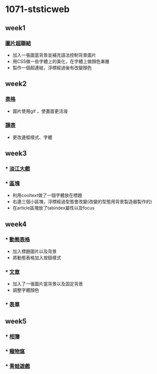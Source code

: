# 1071-ststicweb

## week1
###  [圖片超聯結](https://s0227373691.github.io/1071-ststicweb/w01/intro.html)

* 加入一張圖當背景並補充語法控制背景圖片
* 用CSS做一些字體上的美化，在字體上做顏色漸層
* 製作一個超連結，浮標經過後有改變顏色


## week2
### [表格](https://s0227373691.github.io/1071-ststicweb/w02/One%20Piece.html)
* 圖片使用gif ，使畫面更活潑

###  [課表](https://s0227373691.github.io/1071-ststicweb/w02/Curriculum.html)
* 更改邊框樣式、字體

## week3
### * [淡江大戲](https://s0227373691.github.io/1071-ststicweb/w03/tku60.html)
### * [區塊](https://s0227373691.github.io/1071-ststicweb/w03/div.html)
* 利用cooltext做了一個字體放在標題
* 右邊三個小區塊，浮標經過型態會改變(改變的型態用背景製造器製作的)
* 在article區塊放了tabindex屬性以及focus


## week4
### * [動態表格](https://s0227373691.github.io/1071-ststicweb/w04/ttt.html)
* 加入標題圖片以及背景
* 將動態表格加入按鈕樣式
### * [文章](https://s0227373691.github.io/1071-ststicweb/w04/blog.html)
* 加入了一張圖片當背景以及固定背景
* 調整字體顏色

### * [表單](https://s0227373691.github.io/1071-ststicweb/w04/Form.html)

## week5
###  * [相簿](https://s0227373691.github.io/1071-ststicweb/w05-web/imagegallery.html)
###  * [寵物窩](https://s0227373691.github.io/1071-ststicweb/w05-pet/pet%20Web.html)
###  * [青蛙遊戲](https://s0227373691.github.io/1071-ststicweb/w06/flex-box/froggy.html)
<!--stackedit_data:
eyJoaXN0b3J5IjpbNzY1NTU2ODU5LDE4Mjg3MDAwMjgsMjczMz
Y0NzYxLDEzNjEwNjAyMzAsMTQ1NjIzODM4NCwtMTA0NDIxOTcx
OSwtMTI0MDYzNzA4MSwtNDMyODY2MjE5LDkzNDM2NDIzOCwtMj
gyNzcyMTA0LDIwMjgyNjAzNTgsMTI4NDA3MjkyMCw0OTUyMjA3
NiwtMTc4MTc4NDg3Ml19
-->